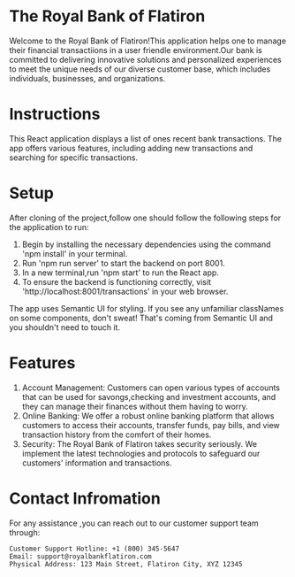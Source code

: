 # The Royal Bank of Flatiron

Welcome to the Royal Bank of Flatiron!This application helps one to manage their financial transactiions in a user friendle environment.Our bank is committed to delivering innovative solutions and personalized experiences to meet the unique needs of our diverse customer base, which includes individuals, businesses, and organizations.

# Instructions

This React application displays a list of ones recent bank transactions. The app offers various features, including adding new transactions and searching for specific transactions.

# Setup
After cloning of the project,follow one should follow the following steps for the application to run:
1. Begin by installing the necessary dependencies using the command 'npm install' in your terminal.
2. Run 'npm run server' to start the backend on port 8001.
3. In a new terminal,run 'npm start' to run the React app.
4. To ensure the backend is functioning correctly, visit 'http://localhost:8001/transactions' in your web browser.

The app uses Semantic UI for styling. If you see any unfamiliar classNames on some components, don't sweat! That's coming from Semantic UI and you shouldn't need to touch it.

# Features
1. Account Management: Customers can open various types of accounts that can be used  for savongs,checking and investment accounts, and they can manage their finances without them having to worry.
2. Online Banking: We offer a robust online banking platform that allows customers to access their accounts, transfer funds, pay bills, and view transaction history from the comfort of their homes.
3. Security: The Royal Bank of Flatiron takes security seriously. We implement the latest technologies and protocols to safeguard our customers' information and transactions.

# Contact Infromation
For any assistance ,you can reach out to our customer support team through:

    Customer Support Hotline: +1 (800) 345-5647
    Email: support@royalbankflatiron.com
    Physical Address: 123 Main Street, Flatiron City, XYZ 12345
